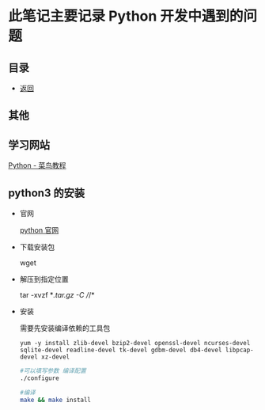 # 此笔记主要记录 Python 开发中遇到的问题

## 目录

- [返回](../README.md)

## 其他

## 学习网站

[Python - 菜鸟教程](http://www.runoob.com/python/python-tutorial.html)

## python3 的安装

- 官网

  [python 官网](https://www.python.org/)

- 下载安装包

  wget

- 解压到指定位置

  tar -xvzf \*_.tar.gz -C /_/\*

- 安装

  需要先安装编译依赖的工具包

  `yum -y install zlib-devel bzip2-devel openssl-devel ncurses-devel sqlite-devel readline-devel tk-devel gdbm-devel db4-devel libpcap-devel xz-devel`

  ```sh
  #可以填写参数 编译配置
  ./configure

  #编译
  make && make install
  ```
